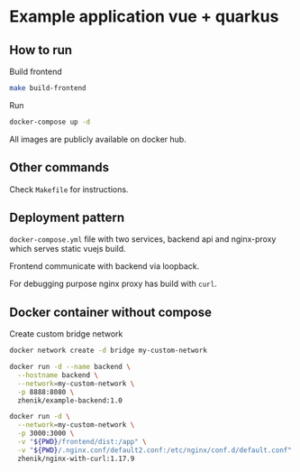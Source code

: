 # Example application vue + quarkus

## How to run
Build frontend
```bash
make build-frontend
```
Run 
```bash
docker-compose up -d
```
All images are  publicly available on docker hub.
## Other commands
Check `Makefile` for instructions.

## Deployment pattern
`docker-compose.yml` file with two services, backend api and 
nginx-proxy which serves static vuejs build.

Frontend communicate with backend via loopback.

For debugging purpose nginx proxy has build with `curl`.

## Docker container without compose
Create custom bridge network
```bash
docker network create -d bridge my-custom-network
```

```bash
docker run -d --name backend \
  --hostname backend \
  --network=my-custom-network \
  -p 8888:8080 \
  zhenik/example-backend:1.0

docker run -d \
  --network=my-custom-network \
  -p 3000:3000 \
  -v "${PWD}/frontend/dist:/app" \
  -v "${PWD}/.nginx.conf/default2.conf:/etc/nginx/conf.d/default.conf" \
  zhenik/nginx-with-curl:1.17.9 
```
